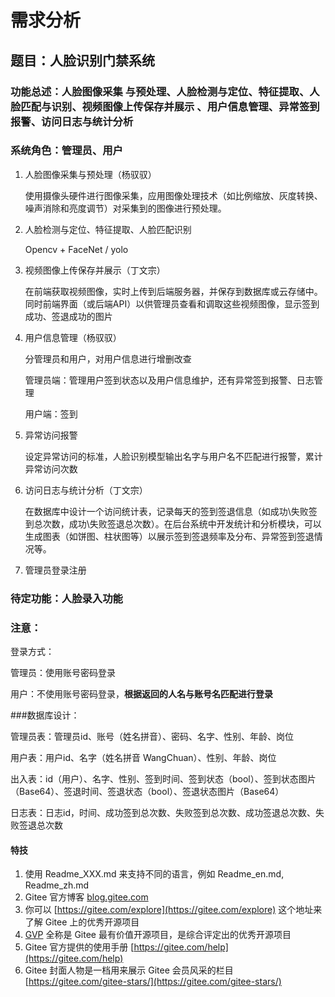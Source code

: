 # 需求分析

## 题目：人脸识别门禁系统

### 功能总述：人脸图像采集 与预处理、人脸检测与定位、特征提取、人脸匹配与识别、视频图像上传保存并展示 、用户信息管理、异常签到报警、访问日志与统计分析

### 系统角色：管理员、用户

1. 人脸图像采集与预处理（杨驭驭）

   使用摄像头硬件进行图像采集，应用图像处理技术（如比例缩放、灰度转换、噪声消除和亮度调节）对采集到的图像进行预处理。

2. 人脸检测与定位、特征提取、人脸匹配识别

   Opencv + FaceNet / yolo

3. 视频图像上传保存并展示（丁文宗）

   在前端获取视频图像，实时上传到后端服务器，并保存到数据库或云存储中。同时前端界面（或后端API）以供管理员查看和调取这些视频图像，显示签到成功、签退成功的图片

4. 用户信息管理（杨驭驭）

   分管理员和用户，对用户信息进行增删改查

   管理员端：管理用户签到状态以及用户信息维护，还有异常签到报警、日志管理

   用户端：签到

5. 异常访问报警

   设定异常访问的标准，人脸识别模型输出名字与用户名不匹配进行报警，累计异常访问次数

6. 访问日志与统计分析（丁文宗）

   在数据库中设计一个访问统计表，记录每天的签到签退信息（如成功\失败签到总次数，成功\失败签退总次数）。在后台系统中开发统计和分析模块，可以生成图表（如饼图、柱状图等）以展示签到签退频率及分布、异常签到签退情况等。

7. 管理员登录注册

### 待定功能：人脸录入功能
   

### 注意：

登录方式：

管理员：使用账号密码登录

用户：不使用账号密码登录，**根据返回的人名与账号名匹配进行登录**


###数据库设计：

管理员表：管理员id、账号（姓名拼音）、密码、名字、性别、年龄、岗位 

用户表：用户id、名字（姓名拼音 WangChuan）、性别、年龄、岗位

出入表：id（用户）、名字、性别、签到时间、签到状态（bool）、签到状态图片（Base64）、签退时间、签退状态（bool）、签退状态图片（Base64）

日志表：日志id，时间、成功签到总次数、失败签到总次数、成功签退总次数、失败签退总次数





#### 特技

1.  使用 Readme\_XXX.md 来支持不同的语言，例如 Readme\_en.md, Readme\_zh.md
2.  Gitee 官方博客 [blog.gitee.com](https://blog.gitee.com)
3.  你可以 [https://gitee.com/explore](https://gitee.com/explore) 这个地址来了解 Gitee 上的优秀开源项目
4.  [GVP](https://gitee.com/gvp) 全称是 Gitee 最有价值开源项目，是综合评定出的优秀开源项目
5.  Gitee 官方提供的使用手册 [https://gitee.com/help](https://gitee.com/help)
6.  Gitee 封面人物是一档用来展示 Gitee 会员风采的栏目 [https://gitee.com/gitee-stars/](https://gitee.com/gitee-stars/)
